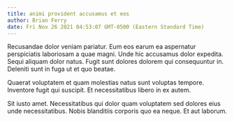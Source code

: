 ```yaml
---
title: animi provident accusamus et eos
author: Brian Ferry
date: Fri Nov 26 2021 04:53:07 GMT-0500 (Eastern Standard Time)
---
```

Recusandae dolor veniam pariatur. Eum eos earum ea aspernatur perspiciatis laboriosam a quae magni. Unde hic accusamus dolor expedita. Sequi aliquam dolor natus. Fugit sunt dolores dolorem qui consequuntur in. Deleniti sunt in fuga ut et quo beatae.

 Quaerat voluptatem et quam molestias natus sunt voluptas tempore. Inventore fugit qui suscipit. Et necessitatibus libero in ex autem.

 Sit iusto amet. Necessitatibus qui dolor quam voluptatem sed dolores eius unde necessitatibus. Nobis blanditiis corporis quo ea neque. Et aut laborum.